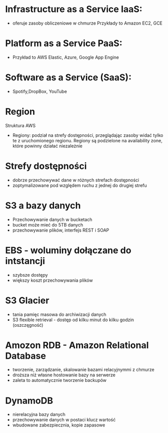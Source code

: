 # Infrastructure as a Service IaaS:

- oferuje zasoby obliczeniowe w chmurze
  Przykłady to Amazon EC2, GCE

# Platform as a Service PaaS:

- Przykład to AWS Elastic, Azure, Google App Engine

# Software as a Service (SaaS):

- Spotify,DropBox, YouTube

# Region

Struktura AWS

- Regiony: podział na strefy dostępności,
  przeglądając zasoby widać tylko te z uruchomionego regionu.
  Regiony są podzielone na availability zone, które powinny działać niezależnie

# Strefy dostępności

- dobrze przechowywać dane w różnych strefach dostępności
- zoptymalizowane pod względem ruchu z jednej do drugiej strefu

# S3 a bazy danych

- Przechowywanie danych w bucketach
- bucket może mieć do 5TB danych
- przechowywanie plików, interfejs REST i SOAP

# EBS - woluminy dołączane do intstancji

- szybsze dostępy
- większy koszt przechowywania plików

# S3 Glacier

- tania pamięc masowa do archiwizacji danych
- S3 flexible retrieval - dostęp od kilku minut do kilku godzin (oszczęgność)

# Amozon RDB - Amazon Relational Database

- tworzenie, zarządzanie, skalowanie bazami relacyjnymmi z chmurze
- droższa niż własne hostowanie bazy na serwerze
- zaleta to automatycznie tworzenie backupów

# DynamoDB

- nierelacyjna bazy danych
- przechowywanie danych w postaci klucz wartość
- wbudowane zabezpiecznia, kopie zapasowe
